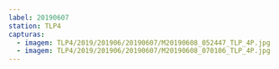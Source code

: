 ```yaml
---
label: 20190607
station: TLP4
capturas:
  - imagem: TLP4/2019/201906/20190607/M20190608_052447_TLP_4P.jpg
  - imagem: TLP4/2019/201906/20190607/M20190608_070106_TLP_4P.jpg
---
```

